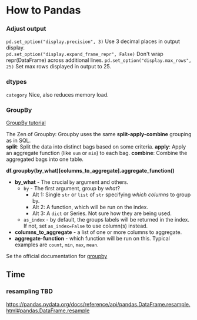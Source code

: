 # How to Pandas

### Adjust output
`pd.set_option("display.precision", 3)` Use 3 decimal places in output display.  
`pd.set_option("display.expand_frame_repr", False)` Don't wrap repr(DataFrame) across additional lines.
`pd.set_option("display.max_rows", 25)` Set max rows displayed in output to 25.

### dtypes
`category` Nice, also reduces memory load.



### GroupBy
[GroupBy tutorial](https://realpython.com/pandas-groupby/)  



The Zen of Groupby:
Groupby uses the same **split-apply-combine** grouping as in SQL.   
**split**: Split the data into distinct bags based on some criteria. 
**apply**: Apply an aggregate function (like `sum` or `min`) to each bag. 
**combine**: Combine the aggregated bags into one table.


**df.groupby(by_what)[columns_to_aggregate].aggregate_function()**
* **by_what** - The crucial `by` argument and others.
  * `by` - The first argument, group by *what*?
    * Alt 1: Single `str` or `list` of `str` specifying *which columns* to group by.
    * Alt 2: A function, which will be run on the index.
    * Alt 3: A `dict` or Series. Not sure how they are being used.
  * `as_index` - by default, the groups labels will be returned in the index. If not, set `as_index=False` to use column(s) instead.
* **columns_to_aggregate** - a list of one or more columns to aggregate.
* **aggregate-function** - which function will be run on this. Typical examples are `count`, `min`, `max`, `mean`.


Se the official documentation for [groupby](https://pandas.pydata.org/docs/reference/api/pandas.DataFrame.groupby.html?highlight=groupby#pandas.DataFrame.groupby)


## Time

### resampling TBD
https://pandas.pydata.org/docs/reference/api/pandas.DataFrame.resample.html#pandas.DataFrame.resample
